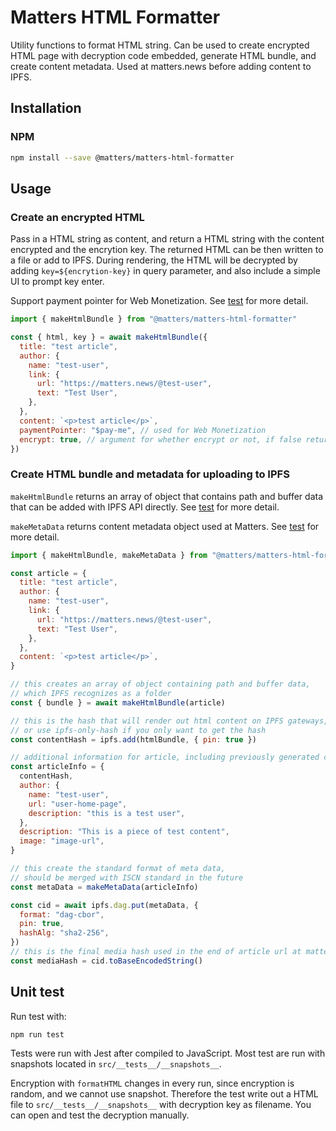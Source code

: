 # Matters HTML Formatter

Utility functions to format HTML string. Can be used to create encrypted HTML page with decryption code embedded, generate HTML bundle, and create content metadata. Used at matters.news before adding content to IPFS.

## Installation

### NPM

```sh
npm install --save @matters/matters-html-formatter
```

## Usage

### Create an encrypted HTML

Pass in a HTML string as content, and return a HTML string with the content encrypted and the encrytion key. The returned HTML can be then written to a file or add to IPFS. During rendering, the HTML will be decrypted by adding `key=${encrytion-key}` in query parameter, and also include a simple UI to prompt key enter.

Support payment pointer for Web Monetization. See [test](./src/__tests__/formatHTML.test.ts) for more detail.

```js
import { makeHtmlBundle } from "@matters/matters-html-formatter"

const { html, key } = await makeHtmlBundle({
  title: "test article",
  author: {
    name: "test-user",
    link: {
      url: "https://matters.news/@test-user",
      text: "Test User",
    },
  },
  content: `<p>test article</p>`,
  paymentPointer: "$pay-me", // used for Web Monetization
  encrypt: true, // argument for whether encrypt or not, if false returned key will be null
})
```

### Create HTML bundle and metadata for uploading to IPFS

`makeHtmlBundle` returns an array of object that contains path and buffer data that can be added with IPFS API directly. See [test](./src/__tests__/makeHtmlBundle.test.ts) for more detail.

`makeMetaData` returns content metadata object used at Matters. See [test](./src/__tests__/makeMetaData.test.ts) for more detail.

```js
import { makeHtmlBundle, makeMetaData } from "@matters/matters-html-formatter"

const article = {
  title: "test article",
  author: {
    name: "test-user",
    link: {
      url: "https://matters.news/@test-user",
      text: "Test User",
    },
  },
  content: `<p>test article</p>`,
}

// this creates an array of object containing path and buffer data,
// which IPFS recognizes as a folder
const { bundle } = await makeHtmlBundle(article)

// this is the hash that will render out html content on IPFS gateways,
// or use ipfs-only-hash if you only want to get the hash
const contentHash = ipfs.add(htmlBundle, { pin: true })

// additional information for article, including previously generated contentHash
const articleInfo = {
  contentHash,
  author: {
    name: "test-user",
    url: "user-home-page",
    description: "this is a test user",
  },
  description: "This is a piece of test content",
  image: "image-url",
}

// this create the standard format of meta data,
// should be merged with ISCN standard in the future
const metaData = makeMetaData(articleInfo)

const cid = await ipfs.dag.put(metaData, {
  format: "dag-cbor",
  pin: true,
  hashAlg: "sha2-256",
})
// this is the final media hash used in the end of article url at matters.news
const mediaHash = cid.toBaseEncodedString()
```

## Unit test

Run test with:

```
npm run test
```

Tests were run with Jest after compiled to JavaScript. Most test are run with snapshots located in `src/__tests__/__snapshots__`.

Encryption with `formatHTML` changes in every run, since encryption is random, and we cannot use snapshot. Therefore the test write out a HTML file to `src/__tests__/__snapshots__` with decryption key as filename. You can open and test the decryption manually.
